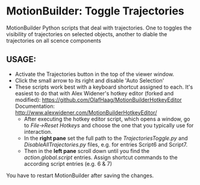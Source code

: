 # MotionBuilder: Toggle Trajectories
MotionBuilder Python scripts that deal with trajectories. One to toggles the visibility of trajectories on selected objects, another to diable the trajectories on all scence components

## USAGE:
- Activate the Trajectories button in the top of the viewer window.
- Click the small arrow to its right and disable 'Auto Selection'
- These scripts work best with a keyboard shortcut assigned to each.
It's easiest to do that with Alex Widener's hotkey editor (forked and modified):
https://github.com/OlafHaag/MotionBuilderHotkeyEditor
Documentation: http://www.alexwidener.com/MotionBuilderHotkeyEditor/
  - After executing the hotkey editor script, which opens a window, go to *File->Reset Hotkeys* and choose the one that you typically use for interaction.
  - In the **right pane** set the full path to the *TrajectoriesToggle.py* and *DisableAllTrajectories.py* files, e.g. for entries Script6 and Script7.
  - Then in the **left pane** scroll down until you find the *action.global.script* entries. Assign shortcut commands to the according script entries (e.g. 6 & 7)

You have to restart MotionBuilder after saving the changes.
